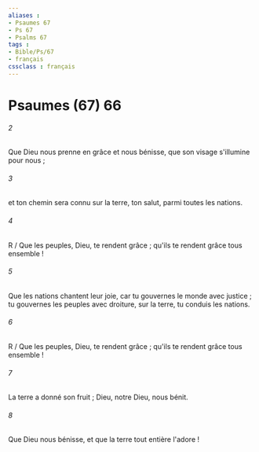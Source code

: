 ```yaml
---
aliases : 
- Psaumes 67
- Ps 67
- Psalms 67
tags : 
- Bible/Ps/67
- français
cssclass : français
---
```


# Psaumes (67) 66

###### 2
Que Dieu nous prenne en grâce et nous bénisse, que son visage s'illumine pour nous ;
###### 3
et ton chemin sera connu sur la terre, ton salut, parmi toutes les nations.
###### 4
R / Que les peuples, Dieu, te rendent grâce ; qu'ils te rendent grâce tous ensemble !
###### 5
Que les nations chantent leur joie, car tu gouvernes le monde avec justice ; tu gouvernes les peuples avec droiture, sur la terre, tu conduis les nations.
###### 6
R / Que les peuples, Dieu, te rendent grâce ; qu'ils te rendent grâce tous ensemble !
###### 7
La terre a donné son fruit ; Dieu, notre Dieu, nous bénit.
###### 8
Que Dieu nous bénisse, et que la terre tout entière l'adore !
